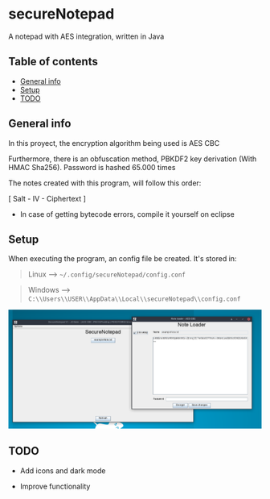 # secureNotepad

A notepad with AES integration, written in Java

## Table of contents
* [General info](#general-info)
* [Setup](#setup)
* [TODO](#TODO)


## General info

In this proyect, the encryption algorithm being used is AES CBC 

Furthermore, there is an obfuscation method, PBKDF2 key derivation (With HMAC Sha256). Password is hashed 65.000 times

The notes created with this program, will follow this order:

[ Salt - IV - Ciphertext ]

- In case of getting bytecode errors, compile it yourself on eclipse

## Setup

When executing the program, an config file be created. It's stored in:

>Linux --> `~/.config/secureNotepad/config.conf`

>Windows --> `C:\\Users\\USER\\AppData\\Local\\secureNotepad\\config.conf`

![](example.png)

## TODO

- Add icons and dark mode

- Improve functionality



